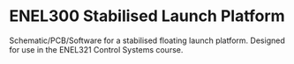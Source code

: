 # ENEL300 Stabilised Launch Platform
Schematic/PCB/Software for a stabilised floating launch platform. Designed for use in the ENEL321 Control Systems course.
